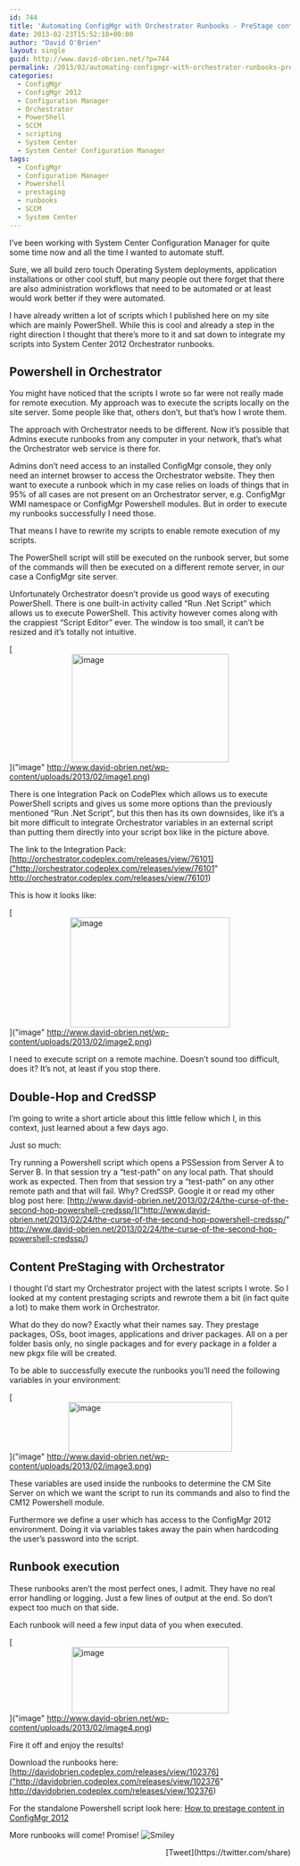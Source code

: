 ```yaml
---
id: 744
title: 'Automating ConfigMgr with Orchestrator Runbooks - PreStage content'
date: 2013-02-23T15:52:10+00:00
author: "David O'Brien"
layout: single
guid: http://www.david-obrien.net/?p=744
permalink: /2013/02/automating-configmgr-with-orchestrator-runbooks-prestage-content/
categories:
  - ConfigMgr
  - ConfigMgr 2012
  - Configuration Manager
  - Orchestrator
  - PowerShell
  - SCCM
  - scripting
  - System Center
  - System Center Configuration Manager
tags:
  - ConfigMgr
  - Configuration Manager
  - Powershell
  - prestaging
  - runbooks
  - SCCM
  - System Center
---
```

I’ve been working with System Center Configuration Manager for quite some time now and all the time I wanted to automate stuff.
  
Sure, we all build zero touch Operating System deployments, application installations or other cool stuff, but many people out there forget that there are also administration workflows that need to be automated or at least would work better if they were automated.

I have already written a lot of scripts which I published here on my site which are mainly PowerShell. While this is cool and already a step in the right direction I thought that there’s more to it and sat down to integrate my scripts into System Center 2012 Orchestrator runbooks.

## Powershell in Orchestrator

You might have noticed that the scripts I wrote so far were not really made for remote execution. My approach was to execute the scripts locally on the site server. Some people like that, others don’t, but that’s how I wrote them.
  
The approach with Orchestrator needs to be different. Now it’s possible that Admins execute runbooks from any computer in your network, that’s what the Orchestrator web service is there for.

Admins don’t need access to an installed ConfigMgr console, they only need an internet browser to access the Orchestrator website. They then want to execute a runbook which in my case relies on loads of things that in 95% of all cases are not present on an Orchestrator server, e.g. ConfigMgr WMI namespace or ConfigMgr Powershell modules. But in order to execute my runbooks successfully I need those.
  
That means I have to rewrite my scripts to enable remote execution of my scripts.

The PowerShell script will still be executed on the runbook server, but some of the commands will then be executed on a different remote server, in our case a ConfigMgr site server.

Unfortunately Orchestrator doesn’t provide us good ways of executing PowerShell. There is one built-in activity called “Run .Net Script” which allows us to execute PowerShell. This activity however comes along with the crappiest “Script Editor” ever. The window is too small, it can’t be resized and it’s totally not intuitive.

[<img style="background-image: none; float: none; padding-top: 0px; padding-left: 0px; margin-left: auto; display: block; padding-right: 0px; margin-right: auto; border-width: 0px;" title="image" alt="image" src="http://www.david-obrien.net/wp-content/uploads/2013/02/image_thumb1.png" width="281" height="194" border="0" />]("image" http://www.david-obrien.net/wp-content/uploads/2013/02/image1.png)

There is one Integration Pack on CodePlex which allows us to execute PowerShell scripts and gives us some more options than the previously mentioned “Run .Net Script”, but this then has its own downsides, like it’s a bit more difficult to integrate Orchestrator variables in an external script than putting them directly into your script box like in the picture above.
  
The link to the Integration Pack: [http://orchestrator.codeplex.com/releases/view/76101]("http://orchestrator.codeplex.com/releases/view/76101" http://orchestrator.codeplex.com/releases/view/76101)
  
This is how it looks like:
  
[<img style="background-image: none; float: none; padding-top: 0px; padding-left: 0px; margin-left: auto; display: block; padding-right: 0px; margin-right: auto; border-width: 0px;" title="image" alt="image" src="http://www.david-obrien.net/wp-content/uploads/2013/02/image_thumb2.png" width="286" height="197" border="0" />]("image" http://www.david-obrien.net/wp-content/uploads/2013/02/image2.png)

I need to execute script on a remote machine. Doesn’t sound too difficult, does it? It’s not, at least if you stop there.

## Double-Hop and CredSSP

I’m going to write a short article about this little fellow which I, in this context, just learned about a few days ago.
  
Just so much:
  
Try running a Powershell script which opens a PSSession from Server A to Server B. In that session try a “test-path” on any local path. That should work as expected. Then from that session try a “test-path” on any other remote path and that will fail. Why? CredSSP. Google it or read my other blog post here: [http://www.david-obrien.net/2013/02/24/the-curse-of-the-second-hop-powershell-credssp/]("http://www.david-obrien.net/2013/02/24/the-curse-of-the-second-hop-powershell-credssp/" http://www.david-obrien.net/2013/02/24/the-curse-of-the-second-hop-powershell-credssp/)

## Content PreStaging with Orchestrator

I thought I’d start my Orchestrator project with the latest scripts I wrote. So I looked at my content prestaging scripts and rewrote them a bit (in fact quite a lot) to make them work in Orchestrator.
  
What do they do now? Exactly what their names say. They prestage packages, OSs, boot images, applications and driver packages. All on a per folder basis only, no single packages and for every package in a folder a new pkgx file will be created.

To be able to successfully execute the runbooks you’ll need the following variables in your environment:

[<img style="background-image: none; float: none; padding-top: 0px; padding-left: 0px; margin-left: auto; display: block; padding-right: 0px; margin-right: auto; border-width: 0px;" title="image" alt="image" src="http://www.david-obrien.net/wp-content/uploads/2013/02/image_thumb3.png" width="293" height="89" border="0" />]("image" http://www.david-obrien.net/wp-content/uploads/2013/02/image3.png)

These variables are used inside the runbooks to determine the CM Site Server on which we want the script to run its commands and also to find the CM12 Powershell module.
  
Furthermore we define a user which has access to the ConfigMgr 2012 environment. Doing it via variables takes away the pain when hardcoding the user’s password into the script.

## Runbook execution

These runbooks aren’t the most perfect ones, I admit. They have no real error handling or logging. Just a few lines of output at the end. So don’t expect too much on that side.

Each runbook will need a few input data of you when executed.

[<img style="background-image: none; float: none; padding-top: 0px; padding-left: 0px; margin-left: auto; display: block; padding-right: 0px; margin-right: auto; border-width: 0px;" title="image" alt="image" src="http://www.david-obrien.net/wp-content/uploads/2013/02/image_thumb4.png" width="281" height="119" border="0" />]("image" http://www.david-obrien.net/wp-content/uploads/2013/02/image4.png)

Fire it off and enjoy the results!

Download the runbooks here: [http://davidobrien.codeplex.com/releases/view/102376]("http://davidobrien.codeplex.com/releases/view/102376" http://davidobrien.codeplex.com/releases/view/102376)
  
For the standalone Powershell script look here: [How to prestage content in ConfigMgr 2012](http://www.david-obrien.net/?p=733)

More runbooks will come! Promise! 
<img class="img-responsive wlEmoticon wlEmoticon-smile" style="border-style: none;" alt="Smiley" src="http://www.david-obrien.net/wp-content/uploads/2013/02/wlEmoticon-smile1.png" /> 

<div style="float: right; margin-left: 10px;">
  [Tweet](https://twitter.com/share)
</div>


